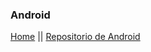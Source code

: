 ### Android

[Home](https://profesantiago.github.io) || [Repositorio de Android](https://github.com/ProfeSantiago/Android-Java)
